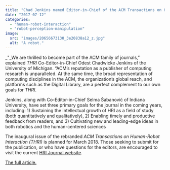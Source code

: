 ```yaml
---
title: "Chad Jenkins named Editor-in-Chief of the ACM Transactions on Human-Robot Interaction (THRI)"
date: "2017-07-12"
categories: 
  - "human-robot-interaction"
  - "robot-perception-manipulation"
image: 
  src: "images/20656673130_3e20838a12_z.jpg"
  alt: "A robot."
---
```


_"_We are thrilled to become part of the ACM family of journals,” explained _THRI_ Co-Editor-in-Chief Odest Chadwicke Jenkins of the University of Michigan. “ACM’s reputation as a publisher of computing research is unparalleled. At the same time, the broad representation of computing disciplines in the ACM, the organization’s global reach, and platforms such as the Digital Library, are a perfect complement to our own goals for _THRI_.

Jenkins, along with Co-Editor-in-Chief Selma Šabanović of Indiana University, have set three primary goals for the journal in the coming years, including: 1) Sustaining the intellectual growth of HRI as a field of study (both quantitatively and qualitatively), 2) Enabling timely and productive feedback from readers, and 3) Cultivating new and leading-edge ideas in both robotics and the human-centered sciences

The inaugural issue of the rebranded _ACM Transactions on Human-Robot Interaction (THRI)_ is planned for March 2018. Those seeking to submit for the publication, or who have questions for the editors, are encouraged to visit the current [HRI Journal website](http://humanrobotinteraction.org/journal-introduction/).

[The full article.](http://www.acm.org/media-center/2017/july/thri-new-journal)
